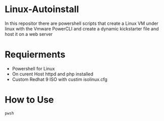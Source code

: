 # Linux-Autoinstall
In this repositor there are powershell scripts that create a Linux VM under linux with the Vmware PowerCLI and create a dynamic kickstarter file and host it on a web server

# Requierments

- Powershell for Linux
- On curent Host httpd and php installed
- Custom Redhat 9 ISO with custim isolinux.cfg

# How to Use

 ```bash
 pwsh
  ```
